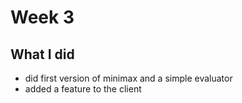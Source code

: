 # Week 3

## What I did

* did first version of minimax and a simple evaluator
* added a feature to the client
